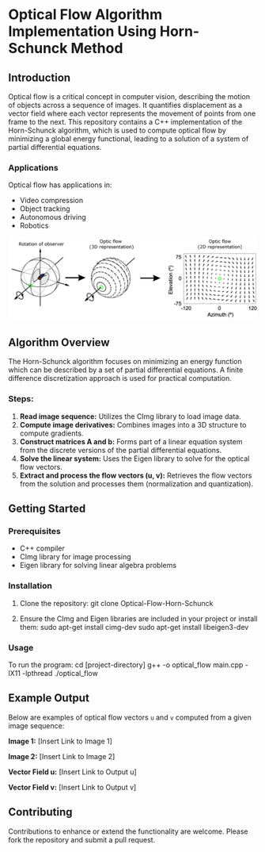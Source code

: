 # Optical Flow Algorithm Implementation Using Horn-Schunck Method

## Introduction
Optical flow is a critical concept in computer vision, describing the motion of objects across a sequence of images. It quantifies displacement as a vector field where each vector represents the movement of points from one frame to the next. This repository contains a C++ implementation of the Horn-Schunck algorithm, which is used to compute optical flow by minimizing a global energy functional, leading to a solution of a system of partial differential equations.

### Applications
Optical flow has applications in:
- Video compression
- Object tracking
- Autonomous driving
- Robotics

![Project Demo](Opticfloweg.png)

## Algorithm Overview
The Horn-Schunck algorithm focuses on minimizing an energy function which can be described by a set of partial differential equations. A finite difference discretization approach is used for practical computation.

### Steps:
1. **Read image sequence:** Utilizes the CImg library to load image data.
2. **Compute image derivatives:** Combines images into a 3D structure to compute gradients.
3. **Construct matrices A and b:** Forms part of a linear equation system from the discrete versions of the partial differential equations.
4. **Solve the linear system:** Uses the Eigen library to solve for the optical flow vectors.
5. **Extract and process the flow vectors (u, v):** Retrieves the flow vectors from the solution and processes them (normalization and quantization).

## Getting Started

### Prerequisites
- C++ compiler
- CImg library for image processing
- Eigen library for solving linear algebra problems

### Installation
1. Clone the repository:
git clone Optical-Flow-Horn-Schunck

2. Ensure the CImg and Eigen libraries are included in your project or install them:
sudo apt-get install cimg-dev
sudo apt-get install libeigen3-dev


### Usage
To run the program:
cd [project-directory]
g++ -o optical_flow main.cpp -lX11 -lpthread
./optical_flow


## Example Output
Below are examples of optical flow vectors `u` and `v` computed from a given image sequence:

**Image 1:** [Insert Link to Image 1]

**Image 2:** [Insert Link to Image 2]

**Vector Field u:** [Insert Link to Output u]

**Vector Field v:** [Insert Link to Output v]

## Contributing
Contributions to enhance or extend the functionality are welcome. Please fork the repository and submit a pull request.






